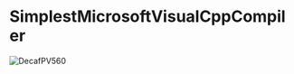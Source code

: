 # SimplestMicrosoftVisualCppCompiler


![DecafPV560](https://github.com/jmake/SimplestMicrosoftVisualCppCompiler/actions/workflows/windowns_test01a.yml/badge.svg)

